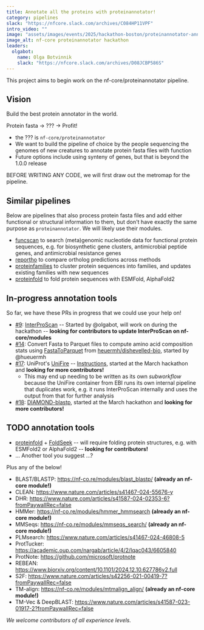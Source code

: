 ```yaml
---
title: Annotate all the proteins with proteinannotator!
category: pipelines
slack: "https://nfcore.slack.com/archives/C084HP11VPF"
intro_video: ""
image: "assets/images/events/2025/hackathon-boston/proteinannotator-annotate-all-the-proteins.jpg"
image_alt: nf-core proteinannotator hackathon
leaders:
  olgabot:
    name: Olga Botvinnik
    slack: "https://nfcore.slack.com/archives/D08JCBP586S"
---
```


This project aims to begin work on the nf-core/proteinannotator pipeline.

## Vision

Build the best protein annotator in the world.

Protein fasta -> ??? -> Profit!

- the ??? is `nf-core/proteinannotator`
- We want to build the pipeline of choice by the people sequencing the genomes of new creatures to annotate protein fasta files with function
- Future options include using synteny of genes, but that is beyond the 1.0.0 release

BEFORE WRITING ANY CODE, we will first draw out the metromap for the pipeline.

## Similar pipelines

Below are pipelines that also process protein fasta files and add either functional or structural information to them, but don't have exactly the same purpose as `proteinannotator`. We will likely use their modules.

- [funcscan](https://nf-co.re/funcscan/dev/) to search (meta)genomic nucleotide data for functional protein sequences, e.g. for biosynthetic gene clusters, antimicrobial peptide genes, and antimicrobial resistance genes
- [reportho](https://nf-co.re/reportho/dev/) to compare ortholog predictions across methods
- [proteinfamilies](https://nf-co.re/proteinfamilies/dev/) to cluster protein sequences into families, and updates existing families with new sequences
- [proteinfold](https://nf-co.re/proteinfold/1.1.1/) to fold protein sequences with ESMFold, AlphaFold2

## In-progress annotation tools

So far, we have these PRs in progress that we could use your help on!

- [#9](https://github.com/nf-core/proteinannotator/pull/9): [InterProScan](https://interproscan-docs.readthedocs.io/) -- Started by @olgabot, will work on during the hackathon -- **looking for contributors to update InterProScan on nf-core/modules**
- [#14](https://github.com/nf-core/proteinannotator/pull/14): Convert Fasta to Parquet files to compute amino acid composition stats using [FastaToParquet](https://github.com/heuermh/dishevelled-bio/blob/352ff5578a11a8b84755fc7b251362ee3adb847f/tools/src/main/java/org/dishevelled/bio/tools/FastaToParquet.java#L73) from [heuermh/dishevelled-bio](https://github.com/heuermh/dishevelled-bio), started by @hueuermh
- [#17](https://github.com/nf-core/proteinannotator/pull/17): UniProt's [UniFire](https://gitlab.ebi.ac.uk/uniprot-public/unifire) -- [Instructions](https://www.ebi.ac.uk/training/events/annotate-your-proteins-uniprot-functional-annotation-system-unifire/), started at the March hackathon and **looking for more contributors!**
  - This may end up needing to be written as its own *subworkflow* because the UniFire container from EBI runs its own internal pipeline that duplicates work, e.g. it runs InterProScan internally and uses the output from that for further analysis
- [#18](https://github.com/nf-core/proteinannotator/pull/18): [DIAMOND-blastp](https://github.com/bbuchfink/diamond), started at the March hackathon and **looking for more contributors!**

## TODO annotation tools

- [proteinfold](https://nf-co.re/proteinfold/1.1.1/) + [FoldSeek](https://github.com/steineggerlab/foldseek) -- will require folding protein structures, e.g. with ESMFold2 or AlphaFold2 -- **looking for contributors!**
- ... Another tool you suggest ...?

Plus any of the below!

- BLAST/BLASTP: https://nf-co.re/modules/blast_blastp/ **(already an nf-core module!)**
- CLEAN: https://www.nature.com/articles/s41467-024-55676-y
- DHR: https://www.nature.com/articles/s41587-024-02353-6?fromPaywallRec=false
- HMMer: https://nf-co.re/modules/hmmer_hmmsearch **(already an nf-core module!)**
- MMSeqs: https://nf-co.re/modules/mmseqs_search/ **(already an nf-core module!)**
- PLMsearch: https://www.nature.com/articles/s41467-024-46808-5
- ProtTucker: https://academic.oup.com/nargab/article/4/2/lqac043/6605840
- ProtNote: https://github.com/microsoft/protnote
- REBEAN: https://www.biorxiv.org/content/10.1101/2024.12.10.627786v2.full
- S2F: https://www.nature.com/articles/s42256-021-00419-7?fromPaywallRec=false
- TM-align: https://nf-co.re/modules/mtmalign_align/ **(already an nf-core module!)**
- TM-Vec & DeepBLAST: https://www.nature.com/articles/s41587-023-01917-2?fromPaywallRec=false

_We welcome contributors of all experience levels._
